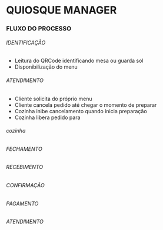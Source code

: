 # QUIOSQUE MANAGER



### FLUXO DO PROCESSO

 ###### IDENTIFICAÇÃO

 - Leitura do QRCode identificando mesa ou guarda sol
 - Disponibilização do menu

###### ATENDIMENTO

 - Cliente solicita do próprio menu
 - Cliente cancela pedido até chegar o momento de preparar
 - Cozinha inibe cancelamento quando inicia preparação
 - Cozinha libera pedido para 
######  cozinha

###### FECHAMENTO

###### RECEBIMENTO

###### CONFIRMAÇÃO

###### PAGAMENTO

###### ATENDIMENTO

